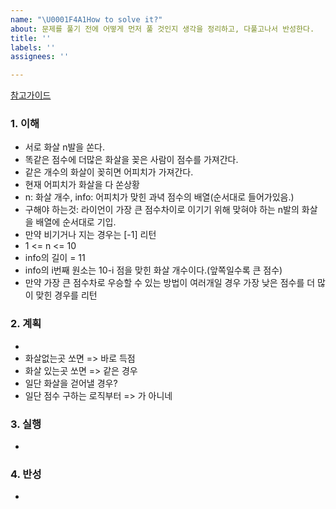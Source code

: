 ```yaml
---
name: "\U0001F4A1How to solve it?"
about: 문제를 풀기 전에 어떻게 먼저 풀 것인지 생각을 정리하고, 다풀고나서 반성한다.
title: ''
labels: ''
assignees: ''

---
```


[참고가이드](https://megaptera.notion.site/6-5f9b4105eb0748fd8f8baa631d92d6ea)

### 1. 이해
- 서로 화살 n발을 쏜다.
- 똑같은 점수에 더많은 화살을 꽂은 사람이 점수를 가져간다.
- 같은 개수의 화살이 꽂히면 어피치가 가져간다.
- 현재 어피치가 화살을 다 쏜상황
- n: 화살 개수, info: 어피치가 맞힌 과녁 점수의 배열(순서대로 들어가있음.)
- 구해야 하는것: 라이언이 가장 큰 점수차이로 이기기 위해 맞혀야 하는 n발의 화살을 배열에 순서대로 기입.
- 만약 비기거나 지는 경우는 [-1] 리턴
- 1 <= n <= 10
- info의 길이 = 11
- info의 i번째 원소는 10-i 점을 맞힌 화살 개수이다.(앞쪽일수록 큰 점수)
- 만약 가장 큰 점수차로 우승할 수 있는 방법이 여러개일 경우 가장 낮은 점수를 더 많이 맞힌 경우를 리턴

### 2. 계획
- 
- 화살없는곳 쏘면 => 바로 득점
- 화살 있는곳 쏘면 => 같은 경우
- 일단 화살을 걷어낼 경우?
- 일단 점수 구하는 로직부터 => 가 아니네

### 3. 실행
- 

### 4. 반성
-
